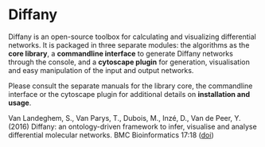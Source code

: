 # Diffany ####

Diffany is an open-source toolbox for calculating and visualizing differential networks. It is packaged in three separate modules: the algorithms as the **core library**, a **commandline interface** to generate Diffany networks through the console, and a **cytoscape plugin** for generation, visualisation and easy manipulation of the input and output networks. 

Please consult the separate manuals for the library core, the commandline interface or the cytoscape plugin for additional details on **installation and usage**. 


Van Landeghem, S., Van Parys, T., Dubois, M., Inzé, D., Van de Peer, Y. (2016) Diffany: an ontology-driven framework to infer, visualise and analyse differential molecular networks. BMC Bioinformatics 17:18 ([doi][])

[doi]: http://dx.doi.org/10.1186/s12859-015-0863-y
